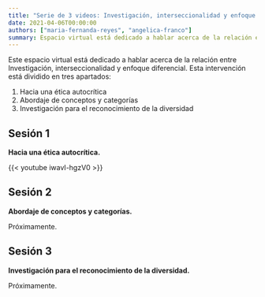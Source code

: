 ```yaml
---
title: "Serie de 3 videos: Investigación, interseccionalidad y enfoque diferencial"
date: 2021-04-06T00:00:00
authors: ["maria-fernanda-reyes", "angelica-franco"]
summary: Espacio virtual está dedicado a hablar acerca de la relación entre Investigación, interseccionalidad y enfoque diferencial.
---
```


Este espacio virtual está dedicado a hablar acerca de la relación entre Investigación, interseccionalidad y enfoque diferencial. Esta intervención está dividido en tres apartados: 

1. Hacia una ética autocrítica 
2. Abordaje de conceptos y categorías
3. Investigación para el reconocimiento de la diversidad

## Sesión 1

**Hacia una ética autocrítica.**

{{< youtube iwavI-hgzV0 >}}

## Sesión 2

**Abordaje de conceptos y categorías.**

Próximamente.

## Sesión 3

**Investigación para el reconocimiento de la diversidad.**

Próximamente.

